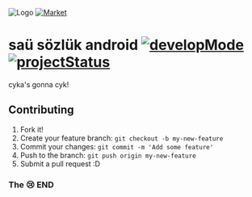 ![Logo](https://avatars2.githubusercontent.com/u/8086103?v=2&s=200) [![Market](http://developer.android.com/images/brand/en_app_rgb_wo_45.png)](https://play.google.com/store/apps/details?id=com.guguluk.sausozluk)

# saü sözlük android [![developMode](http://img.shields.io/badge/developMode-false-red.svg)](http://erayarslan.com) [![projectStatus](http://img.shields.io/badge/projectStatus-stoped-red.svg)](http://erayarslan.com)

cyka's gonna cyk!

## Contributing

1. Fork it!
2. Create your feature branch: `git checkout -b my-new-feature`
3. Commit your changes: `git commit -m 'Add some feature'`
4. Push to the branch: `git push origin my-new-feature`
5. Submit a pull request :D

### The :cry: END
